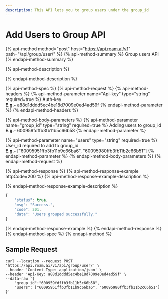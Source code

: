 ```yaml
---
description: This API lets you to group users under the group_id
---
```


# Add Users to Group API

{% api-method method="post" host="https://api.roam.ai/v1" path="/api/group/user/" %}
{% api-method-summary %}
Group users API
{% endapi-method-summary %}

{% api-method-description %}

{% endapi-method-description %}

{% api-method-spec %}
{% api-method-request %}
{% api-method-headers %}
{% api-method-parameter name="Api-key" type="string" required=true %}
Auth-key  
**E.g.-** a88d1dddd5ec4be18d7009e0ed4ad59f
{% endapi-method-parameter %}
{% endapi-method-headers %}

{% api-method-body-parameters %}
{% api-method-parameter name="group\_id" type="string" required=true %}
Adding users to group\_id  
**E.g.-** 600959fdffb3fb11b5c66b58
{% endapi-method-parameter %}

{% api-method-parameter name="users" type="string" required=true %}
User\_id required to add to group\_id  
**E.g.-** \["60095951ffb3fb11b9c66ba6", "60095980ffb3fb11b2c66b51"\]
{% endapi-method-parameter %}
{% endapi-method-body-parameters %}
{% endapi-method-request %}

{% api-method-response %}
{% api-method-response-example httpCode=200 %}
{% api-method-response-example-description %}

{% endapi-method-response-example-description %}

```javascript
{
    "status": true,
    "msg": "Success.",
    "code": 201,
    "data": "Users grouped successfully."
}
```
{% endapi-method-response-example %}
{% endapi-method-response %}
{% endapi-method-spec %}
{% endapi-method %}

## Sample Request <a id="Sample-Request.1"></a>

```text
curl --location --request POST 'https://api.roam.ai/v1/api/group/user/' \
--header 'Content-Type: application/json' \
--header 'Api-Key: a88d1dddd5ec4be18d7009e0ed4ad59f' \
--data-raw '{
    "group_id":"600959fdffb3fb11b5c66b58",
    "users": ["60095951ffb3fb11b9c66ba6", "60095980ffb3fb11b2c66b51"]
}'
```

